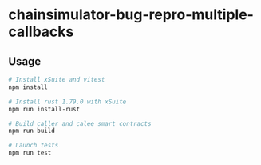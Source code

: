 # chainsimulator-bug-repro-multiple-callbacks

## Usage

```bash
# Install xSuite and vitest
npm install

# Install rust 1.79.0 with xSuite
npm run install-rust

# Build caller and calee smart contracts
npm run build

# Launch tests
npm run test
```